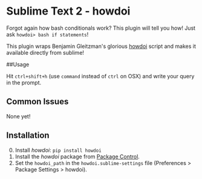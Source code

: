 # Sublime Text 2 - howdoi

Forgot again how bash conditionals work? This plugin will tell you how! Just ask `howdoi> bash if statements`!

This plugin wraps Benjamin Gleitzman's glorious [howdoi](https://github.com/gleitz/howdoi) script and makes
it available directly from sublime!


##Usage

Hit `ctrl+shift+h` (use `command` instead of `ctrl` on OSX) and write your query in the prompt.


## Common Issues

None yet!


## Installation

0. Install _howdoi_: `pip install howdoi`
1. Install the _howdoi_ package from [Package Control](http://wbond.net/sublime_packages/package_control).
2. Set the `howdoi_path` in the `howdoi.sublime-settings` file (Preferences > Package Settings > howdoi).
